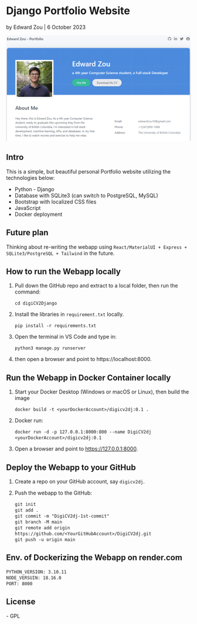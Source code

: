 # Django Portfolio Website

by Edward Zou | 6 October 2023



![forepage](static/images/forepage.png)



## Intro

This is a simple, but beautiful personal Portfolio website utilizing the technologies below:

* Python - Django
* Database with SQLite3 (can switch to PostgreSQL, MySQL)
* Bootstrap with localized CSS files
* JavaScript
* Docker deployment



## Future plan

Thinking about re-writing the webapp using `React/MaterialUI + Express + SQLite3/PostgreSQL + Tailwind` in the future.



## How to run the Webapp locally

1. Pull down the GitHub repo and extract to a local folder, then run the command:

   ```
   cd digiCV2Django
   ```

2. Install the libraries in `requirement.txt` locally.

   ```
   pip install -r requirements.txt
   ```

3. Open the terminal in VS Code and type in:

   ```
   python3 manage.py runserver
   ```

4. then open a browser and point to https://localhost:8000.



## Run the Webapp in Docker Container locally

1. Start your Docker Desktop (Windows or macOS or Linux), then build the image

   ```
   docker build -t <yourDockerAccount>/digicv2dj:0.1 .
   ```

2. Docker run:

   ```
   docker run -d -p 127.0.0.1:8000:800 --name DigiCV2dj <yourDockerAccount>/digicv2dj:0.1
   ```

3. Open a browser and point to https://127.0.0.1:8000.



## Deploy the Webapp to your GitHub

1. Create a repo on your GitHub account, say `digicv2dj`.

2. Push the webapp to the GitHub:

   ```
   git init
   git add .
   git commit -m "DigiCV2dj-1st-commit"
   git branch -M main
   git remote add origin https://github.com/<YourGitHubAccount>/DigiCV2dj.git
   git push -u origin main
   ```



## Env. of Dockerizing the Webapp on render.com

```
PYTHON_VERSION: 3.10.11
NODE_VERSUIN: 18.16.0
PORT: 8000
```



## License

\- GPL
